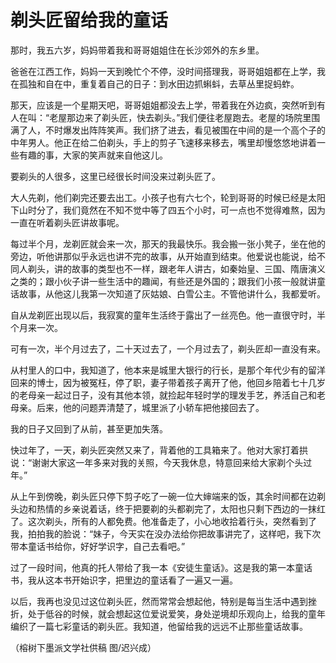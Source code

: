 # 剃头匠留给我的童话

那时，我五六岁，妈妈带着我和哥哥姐姐住在长沙郊外的东乡里。 

爸爸在江西工作，妈妈一天到晚忙个不停，没时间搭理我，哥哥姐姐都在上学，我在孤独和自在中，重复着自己的日子：到水田边抓蝌蚪，去草丛里捉蚂蚱。 

那天，应该是一个星期天吧，哥哥姐姐都没去上学，带着我在外边疯，突然听到有人在叫：“老屋那边来了剃头匠，快去剃头。”我们便往老屋跑去。老屋的场院里围满了人，不时爆发出阵阵笑声。我们挤了进去，看见被围在中间的是一个高个子的中年男人。他正在给二伯剃头，手上的剪子飞速移来移去，嘴里却慢悠悠地讲着一些有趣的事，大家的笑声就来自他这儿。 

要剃头的人很多，这里已经很长时间没来过剃头匠了。 

大人先剃，他们剃完还要去出工。小孩子也有六七个，轮到哥哥的时候已经是太阳下山时分了，我们竟然在不知不觉中等了四五个小时，可一点也不觉得难熬，因为一直在听着剃头匠讲故事呢。 

每过半个月，龙剃匠就会来一次，那天的我最快乐。我会搬一张小凳子，坐在他的旁边，听他讲那似乎永远也讲不完的故事，从开始直到结束。他爱说也能说，给不同人剃头，讲的故事的类型也不一样，跟老年人讲古，如秦始皇、三国、隋唐演义之类的；跟小伙子讲一些生活中的趣闻，有些还是外国的；跟我们小孩一般就讲童话故事，从他这儿我第一次知道了灰姑娘、白雪公主。不管他讲什么，我都爱听。 

自从龙剃匠出现以后，我寂寞的童年生活终于露出了一丝亮色。他一直很守时，半个月来一次。 

可有一次，半个月过去了，二十天过去了，一个月过去了，剃头匠却一直没有来。 

从村里人的口中，我知道了，他本来是城里大银行的行长，是那个年代少有的留洋回来的博士，因为被冤枉，停了职，妻子带着孩子离开了他，他回乡陪着七十几岁的老母亲一起过日子，没有其他本领，就捡起年轻时学的理发手艺，养活自己和老母亲。后来，他的问题弄清楚了，城里派了小轿车把他接回去了。 

我的日子又回到了从前，甚至更加失落。 

快过年了，一天，剃头匠突然又来了，背着他的工具箱来了。他对大家打着拱说：“谢谢大家这一年多来对我的关照，今天我休息，特意回来给大家剃个头过年。” 

从上午到傍晚，剃头匠只停下剪子吃了一碗一位大婶端来的饭，其余时间都在边剃头边和热情的乡亲说着话，终于把要剃的头都剃完了，太阳也只剩下西边的一抹红了。这次剃头，所有的人都免费。他准备走了，小心地收拾着行头，突然看到了我，拍拍我的脸说：“妹子，今天实在没办法给你把故事讲完了，这样吧，我下次带本童话书给你，好好学识字，自己去看吧。” 

过了一段时间，他真的托人带给了我一本《安徒生童话》。这是我的第一本童话书，我从这本书开始识字，把里边的童话看了一遍又一遍。 

以后，我再也没见过这位剃头匠，然而常常会想起他，特别是每当生活中遇到挫折，处于低谷的时候，就会想起这位爱说爱笑，身处逆境却乐观向上，给我的童年编织了一篇七彩童话的剃头匠。我知道，他留给我的远远不止那些童话故事。 

（榕树下墨派文学社供稿 图/迟兴成）